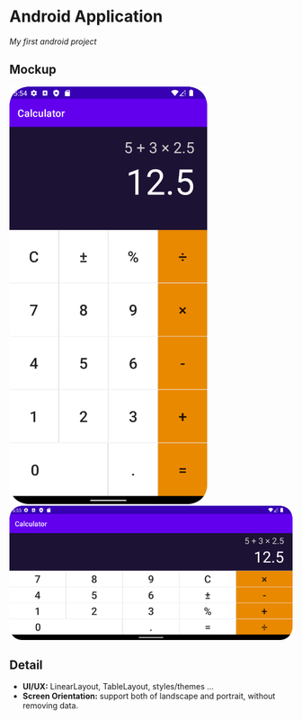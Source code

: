 # Android Application
_My first android project_
## Mockup
![portrait](/screenshot_portrait_layout.png)
![landscape](/screenshot_landscape_layout.png)
## Detail
- **UI/UX:** LinearLayout, TableLayout, styles/themes ...
- **Screen Orientation:** support both of landscape and portrait, without removing data.
